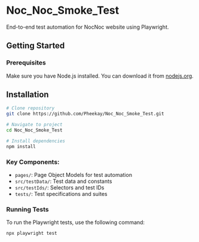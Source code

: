 # Noc_Noc_Smoke_Test

End-to-end test automation for NocNoc website using Playwright.

## Getting Started

### Prerequisites

Make sure you have Node.js installed. You can download it from [nodejs.org](https://nodejs.org/).

## Installation

```sh
# Clone repository
git clone https://github.com/Pheekay/Noc_Noc_Smoke_Test.git

# Navigate to project
cd Noc_Noc_Smoke_Test

# Install dependencies
npm install
```

### Key Components:
- `pages/`: Page Object Models for test automation
- `src/testData/`: Test data and constants
- `src/testIds/`: Selectors and test IDs
- `tests/`: Test specifications and suites

### Running Tests

To run the Playwright tests, use the following command:
```sh
npx playwright test
